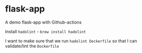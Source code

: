 # flask-app
A demo flask-app with Github-actions

Install `hadolint` - `brew install hadolint`

I want to make sure that we run `hadolint Dockerfile` so that I can validate/lint the `Dockerfile`


